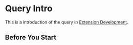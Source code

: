 # Query Intro

This is a introduction of the query in [Extension Development](./Extension%20Development.md).

## Before You Start

